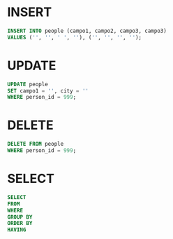 # INSERT

```sql
INSERT INTO people (campo1, campo2, campo3, campo3)
VALUES ('', '', ' ', ''), ('', '', '', '');
```

# UPDATE

```sql
UPDATE people
SET campo1 = '', city = ''
WHERE person_id = 999;
```

# DELETE

```sql
DELETE FROM people
WHERE person_id = 999;
```

# SELECT

```sql
SELECT
FROM
WHERE
GROUP BY
ORDER BY
HAVING
```

